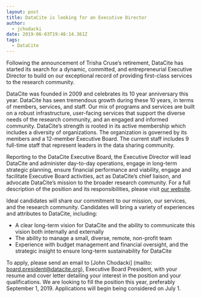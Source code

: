```yaml
---
layout: post
title: DataCite is looking for an Executive Director
author:
  - jchodacki
date: 2019-06-03T19:48:14.361Z
tags:
  - DataCite
---
```

Following the announcement of Trisha Cruse’s retirement, DataCite has started its search for a dynamic, committed, and entrepreneurial Executive Director to build on our exceptional record of providing first-class services to the research community.

DataCite was founded in 2009 and celebrates its 10 year anniversary this year. DataCite has seen tremendous growth during these 10 years, in terms of members, services, and staff. Our mix of programs and services are built on a robust infrastructure, user-facing services that support the diverse needs of the research community, and an engaged and informed community. DataCite’s strength is rooted in its active membership which includes a diversity of organizations. The organization is governed by its members and a 12-member Executive Board. The current staff includes 9 full-time staff that represent leaders in the data sharing community.

Reporting to the DataCite Executive Board, the Executive Director will lead DataCite and administer day-to-day operations, engage in long-term strategic planning, ensure financial performance and viability, engage and facilitate Executive Board activities, act as DataCite’s chief liaison, and advocate DataCite’s mission to the broader research community. For a full description of the position and its responsibilities, please visit [our website](https://datacite.org/jobopportunities.html).

Ideal candidates will share our commitment to our mission, our services, and the research community. Candidates will bring a variety of experiences and attributes to DataCite, including: 

* A clear long-term vision for DataCite and the ability to communicate this vision both internally and externally 
* The ability to manage a small, diverse, remote, non-profit team
* Experience with budget management and financial oversight, and the strategic insight to ensure long-term sustainability for DataCite

To apply, please send an email to \[John Chodacki] (mailto: board.president@datacite.org), Executive Board President, with your resume and cover letter detailing your interest in the position and your qualifications. We are looking to fill the position this year, preferably September 1, 2019. Applications will begin being considered on July 1.

